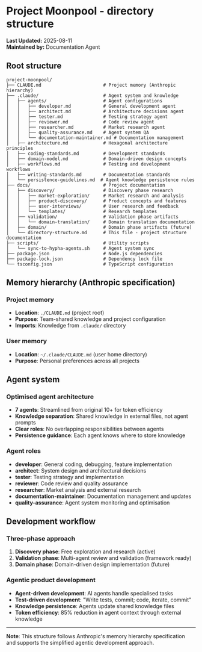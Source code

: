 # Project Moonpool - directory structure

**Last Updated:** 2025-08-11  
**Maintained by:** Documentation Agent  

## Root structure

```
project-moonpool/
├── CLAUDE.md                       # Project memory (Anthropic hierarchy)
├── .claude/                        # Agent system and knowledge
│   ├── agents/                     # Agent configurations
│   │   ├── developer.md            # General development agent
│   │   ├── architect.md            # Architecture decisions agent
│   │   ├── tester.md               # Testing strategy agent
│   │   ├── reviewer.md             # Code review agent
│   │   ├── researcher.md           # Market research agent
│   │   ├── quality-assurance.md    # Agent system QA
│   │   └── documentation-maintainer.md # Documentation management
│   ├── architecture.md             # Hexagonal architecture principles
│   ├── coding-standards.md         # Development standards
│   ├── domain-model.md             # Domain-driven design concepts
│   ├── workflows.md                # Testing and development workflows
│   ├── writing-standards.md        # Documentation standards
│   └── persistence-guidelines.md  # Agent knowledge persistence rules
├── docs/                           # Project documentation
│   ├── discovery/                  # Discovery phase research
│   │   ├── market-exploration/     # Market research and analysis
│   │   ├── product-discovery/      # Product concepts and features
│   │   ├── user-interviews/        # User research and feedback
│   │   └── templates/              # Research templates
│   ├── validation/                 # Validation phase artifacts
│   │   └── domain-translation/     # Domain translation documentation
│   ├── domain/                     # Domain phase artifacts (future)
│   └── directory-structure.md      # This file - project structure documentation
├── scripts/                        # Utility scripts
│   └── sync-to-hypha-agents.sh     # Agent system sync
├── package.json                    # Node.js dependencies
├── package-lock.json               # Dependency lock file
└── tsconfig.json                   # TypeScript configuration
```

## Memory hierarchy (Anthropic specification)

### Project memory
- **Location**: `./CLAUDE.md` (project root)
- **Purpose**: Team-shared knowledge and project configuration
- **Imports**: Knowledge from `.claude/` directory

### User memory  
- **Location**: `~/.claude/CLAUDE.md` (user home directory)
- **Purpose**: Personal preferences across all projects

## Agent system

### Optimised agent architecture
- **7 agents**: Streamlined from original 10+ for token efficiency
- **Knowledge separation**: Shared knowledge in external files, not agent prompts
- **Clear roles**: No overlapping responsibilities between agents
- **Persistence guidance**: Each agent knows where to store knowledge

### Agent roles
- **developer**: General coding, debugging, feature implementation
- **architect**: System design and architectural decisions  
- **tester**: Testing strategy and implementation
- **reviewer**: Code review and quality assurance
- **researcher**: Market analysis and external research
- **documentation-maintainer**: Documentation management and updates
- **quality-assurance**: Agent system monitoring and optimisation

## Development workflow

### Three-phase approach
1. **Discovery phase**: Free exploration and research (active)
2. **Validation phase**: Multi-agent review and validation (framework ready)
3. **Domain phase**: Domain-driven design implementation (future)

### Agentic product development
- **Agent-driven development**: AI agents handle specialised tasks
- **Test-driven development**: "Write tests, commit; code, iterate, commit"
- **Knowledge persistence**: Agents update shared knowledge files
- **Token efficiency**: 85% reduction in agent context through external knowledge

---

**Note**: This structure follows Anthropic's memory hierarchy specification and supports the simplified agentic development approach.